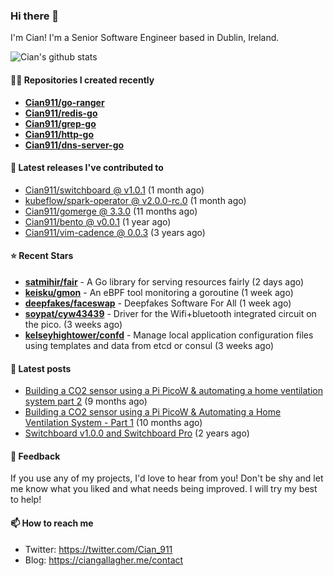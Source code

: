 ### Hi there 👋

I'm Cian! I'm a Senior Software Engineer based in Dublin, Ireland.

![Cian's github stats](https://github-readme-stats.vercel.app/api?username=CIan911&theme=dracula&show_icons=true)

#### 👨‍💻 Repositories I created recently
- **[Cian911/go-ranger](https://github.com/Cian911/go-ranger)**
- **[Cian911/redis-go](https://github.com/Cian911/redis-go)**
- **[Cian911/grep-go](https://github.com/Cian911/grep-go)**
- **[Cian911/http-go](https://github.com/Cian911/http-go)**
- **[Cian911/dns-server-go](https://github.com/Cian911/dns-server-go)**

#### 🚀 Latest releases I've contributed to


- [Cian911/switchboard @ v1.0.1](https://github.com/Cian911/switchboard/releases/tag/v1.0.1) (1 month ago)
- [kubeflow/spark-operator @ v2.0.0-rc.0](https://github.com/kubeflow/spark-operator/releases/tag/v2.0.0-rc.0) (1 month ago)
- [Cian911/gomerge @ 3.3.0](https://github.com/Cian911/gomerge/releases/tag/3.3.0) (11 months ago)
- [Cian911/bento @ v0.0.1](https://github.com/Cian911/bento/releases/tag/v0.0.1) (1 year ago)
- [Cian911/vim-cadence @ 0.0.3](https://github.com/Cian911/vim-cadence/releases/tag/0.0.3) (3 years ago)

#### ⭐ Recent Stars


- **[satmihir/fair](https://github.com/satmihir/fair)** - A Go library for serving resources fairly (2 days ago)
- **[keisku/gmon](https://github.com/keisku/gmon)** - An eBPF tool monitoring a goroutine (1 week ago)
- **[deepfakes/faceswap](https://github.com/deepfakes/faceswap)** - Deepfakes Software For All (1 week ago)
- **[soypat/cyw43439](https://github.com/soypat/cyw43439)** - Driver for the Wifi&#43;bluetooth integrated circuit on the pico. (3 weeks ago)
- **[kelseyhightower/confd](https://github.com/kelseyhightower/confd)** - Manage local application configuration files using templates and data from etcd or consul (3 weeks ago)

#### 📄 Latest posts
- [Building a CO2 sensor using a Pi PicoW &amp; automating a home ventilation system part 2](https://ciangallagher.me/2023/11/27/Co2-sensor-using-tiny-go-part-2/) (9 months ago)
- [Building a CO2 sensor using a Pi PicoW &amp; Automating a Home Ventilation System - Part 1](https://ciangallagher.me/2023/11/04/custom-co2-sensor-using-using-pi-picow/) (10 months ago)
- [Switchboard v1.0.0 and Switchboard Pro](https://ciangallagher.me/2022/09/17/Switchboard-v1-and-pro/) (2 years ago)

#### 💬 Feedback

If you use any of my projects, I'd love to hear from you! Don't be shy and let me know what you liked
and what needs being improved. I will try my best to help!

#### 📫 How to reach me

- Twitter: https://twitter.com/Cian_911
- Blog: https://ciangallagher.me/contact
